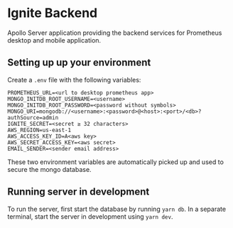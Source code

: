 # Ignite Backend

Apollo Server application providing the backend services for Prometheus
desktop and mobile application.

## Setting up up your environment

Create a `.env` file with the following variables:

```
PROMETHEUS_URL=<url to desktop prometheus app>
MONGO_INITDB_ROOT_USERNAME=<username>
MONGO_INITDB_ROOT_PASSWORD=<password without symbols>
MONGO_URI=mongodb://<username>:<password>@<host>:<port>/<db>?authSource=admin
IGNITE_SECRET=<secret ≥ 32 characters>
AWS_REGION=us-east-1
AWS_ACCESS_KEY_ID=A<aws key>
AWS_SECRET_ACCESS_KEY=<aws secret>
EMAIL_SENDER=<sender email address>
```

These two environment variables are automatically picked up and used to secure
the mongo database.

## Running server in development

To run the server, first start the database by running `yarn db`.
In a separate terminal, start the server in development using `yarn dev`.
